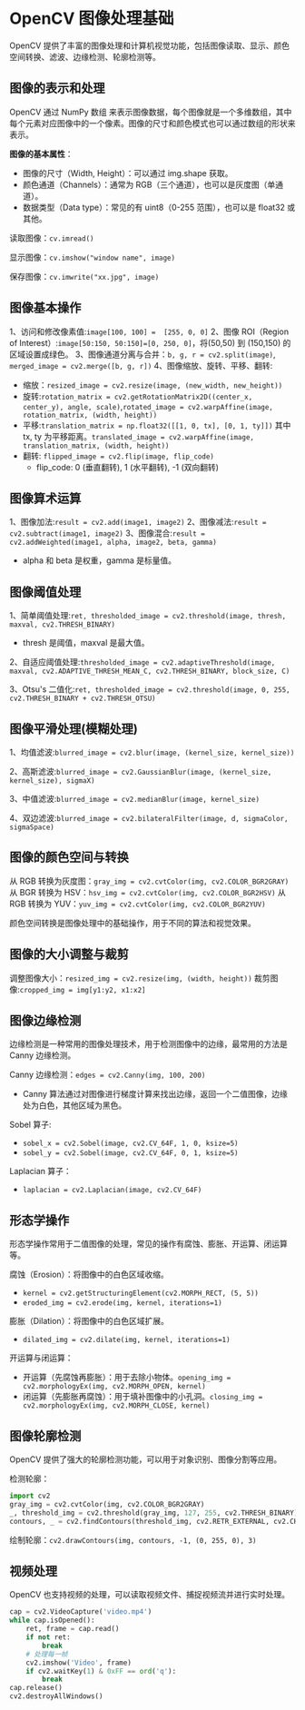 # OpenCV 图像处理基础
OpenCV 提供了丰富的图像处理和计算机视觉功能，包括图像读取、显示、颜色空间转换、滤波、边缘检测、轮廓检测等。

## 图像的表示和处理
OpenCV 通过 NumPy 数组 来表示图像数据，每个图像就是一个多维数组，其中每个元素对应图像中的一个像素。图像的尺寸和颜色模式也可以通过数组的形状来表示。


**图像的基本属性**：

- 图像的尺寸（Width, Height）：可以通过 img.shape 获取。
- 颜色通道（Channels）：通常为 RGB（三个通道），也可以是灰度图（单通道）。
- 数据类型（Data type）：常见的有 uint8（0-255 范围），也可以是 float32 或其他。


读取图像：`cv.imread()`

显示图像：`cv.imshow("window name", image)`

保存图像：`cv.imwrite("xx.jpg", image)`


## 图像基本操作

1、访问和修改像素值:`image[100, 100] =  [255, 0, 0]`
2、图像 ROI（Region of Interest）:`image[50:150, 50:150]=[0, 250, 0]`，将(50,50) 到 (150,150) 的区域设置成绿色。
3、图像通道分离与合并：`b, g, r = cv2.split(image)`, `merged_image = cv2.merge([b, g, r])`
4、图像缩放、旋转、平移、翻转:
- 缩放：`resized_image = cv2.resize(image, (new_width, new_height))`
- 旋转:`rotation_matrix = cv2.getRotationMatrix2D((center_x, center_y), angle, scale)`,`rotated_image = cv2.warpAffine(image, rotation_matrix, (width, height))`
- 平移:`translation_matrix = np.float32([[1, 0, tx], [0, 1, ty]])` 其中tx, ty 为平移距离。`translated_image = cv2.warpAffine(image, translation_matrix, (width, height))`
- 翻转: `flipped_image = cv2.flip(image, flip_code)`
  - flip_code: 0 (垂直翻转), 1 (水平翻转), -1 (双向翻转)

## 图像算术运算
1、图像加法:`result = cv2.add(image1, image2)`
2、图像减法:`result = cv2.subtract(image1, image2)`
3、图像混合:`result = cv2.addWeighted(image1, alpha, image2, beta, gamma)`
- alpha 和 beta 是权重，gamma 是标量值。

## 图像阈值处理
1、简单阈值处理:`ret, thresholded_image = cv2.threshold(image, thresh, maxval, cv2.THRESH_BINARY)`
- thresh 是阈值，maxval 是最大值。

2、自适应阈值处理:`thresholded_image = cv2.adaptiveThreshold(image, maxval, cv2.ADAPTIVE_THRESH_MEAN_C, cv2.THRESH_BINARY, block_size, C)`

3、Otsu's 二值化:`ret, thresholded_image = cv2.threshold(image, 0, 255, cv2.THRESH_BINARY + cv2.THRESH_OTSU)`

## 图像平滑处理(模糊处理)

1、均值滤波:`blurred_image = cv2.blur(image, (kernel_size, kernel_size))`

2、高斯滤波:`blurred_image = cv2.GaussianBlur(image, (kernel_size, kernel_size), sigmaX)`

3、中值滤波:`blurred_image = cv2.medianBlur(image, kernel_size)`

4、双边滤波:`blurred_image = cv2.bilateralFilter(image, d, sigmaColor, sigmaSpace)`

## 图像的颜色空间与转换

从 RGB 转换为灰度图：`gray_img = cv2.cvtColor(img, cv2.COLOR_BGR2GRAY)`
从 BGR 转换为 HSV：`hsv_img = cv2.cvtColor(img, cv2.COLOR_BGR2HSV)`
从 RGB 转换为 YUV：`yuv_img = cv2.cvtColor(img, cv2.COLOR_BGR2YUV)`

颜色空间转换是图像处理中的基础操作，用于不同的算法和视觉效果。

## 图像的大小调整与裁剪

调整图像大小：`resized_img = cv2.resize(img, (width, height))`
裁剪图像:`cropped_img = img[y1:y2, x1:x2]`

## 图像边缘检测
边缘检测是一种常用的图像处理技术，用于检测图像中的边缘，最常用的方法是 Canny 边缘检测。

Canny 边缘检测：`edges = cv2.Canny(img, 100, 200)`
- Canny 算法通过对图像进行梯度计算来找出边缘，返回一个二值图像，边缘处为白色，其他区域为黑色。

Sobel 算子:
- `sobel_x = cv2.Sobel(image, cv2.CV_64F, 1, 0, ksize=5)`
- `sobel_y = cv2.Sobel(image, cv2.CV_64F, 0, 1, ksize=5)`

Laplacian 算子：
- `laplacian = cv2.Laplacian(image, cv2.CV_64F)`

## 形态学操作
形态学操作常用于二值图像的处理，常见的操作有腐蚀、膨胀、开运算、闭运算等。

腐蚀（Erosion）：将图像中的白色区域收缩。
- `kernel = cv2.getStructuringElement(cv2.MORPH_RECT, (5, 5))`
- `eroded_img = cv2.erode(img, kernel, iterations=1)`

膨胀（Dilation）：将图像中的白色区域扩展。
- `dilated_img = cv2.dilate(img, kernel, iterations=1)`

开运算与闭运算：
- 开运算（先腐蚀再膨胀）：用于去除小物体。`opening_img = cv2.morphologyEx(img, cv2.MORPH_OPEN, kernel)`
- 闭运算（先膨胀再腐蚀）：用于填补图像中的小孔洞。`closing_img = cv2.morphologyEx(img, cv2.MORPH_CLOSE, kernel)`


## 图像轮廓检测
OpenCV 提供了强大的轮廓检测功能，可以用于对象识别、图像分割等应用。

检测轮廓：

```python
import cv2
gray_img = cv2.cvtColor(img, cv2.COLOR_BGR2GRAY)
_, threshold_img = cv2.threshold(gray_img, 127, 255, cv2.THRESH_BINARY)
contours, _ = cv2.findContours(threshold_img, cv2.RETR_EXTERNAL, cv2.CHAIN_APPROX_SIMPLE)
```

绘制轮廓：`cv2.drawContours(img, contours, -1, (0, 255, 0), 3)`


## 视频处理
OpenCV 也支持视频的处理，可以读取视频文件、捕捉视频流并进行实时处理。

```python
cap = cv2.VideoCapture('video.mp4')
while cap.isOpened():
    ret, frame = cap.read()
    if not ret:
        break
    # 处理每一帧
    cv2.imshow('Video', frame)
    if cv2.waitKey(1) & 0xFF == ord('q'):
        break
cap.release()
cv2.destroyAllWindows()
```